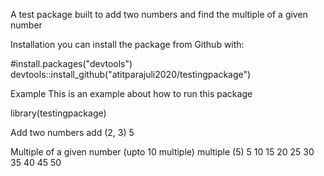 A test package built to add two numbers and find the multiple of a given number 

Installation
you can install the package from Github with:

#install.packages("devtools")
devtools::install_github("atitparajuli2020/testingpackage")


Example
This is an example about how to run this package 

library(testingpackage)


Add two numbers
add (2, 3) 
5

Multiple of a given number (upto 10 multiple)
multiple (5)
5 10  15  20  25  30  35  40  45  50 

